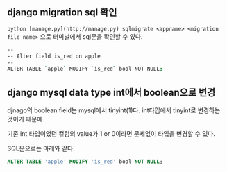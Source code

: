 ## django migration sql 확인

`python [manage.py](http://manage.py) sqlmigrate <appname> <migration file name>` 으로 터미널에서 sql문을 확인할 수 있다.

```bash
--
-- Alter field is_red on apple
--
ALTER TABLE `apple` MODIFY `is_red` bool NOT NULL;
```

## django mysql data type int에서 boolean으로 변경

djnago의 boolean field는 mysql에서 tinyint(1)다. int타입에서 tinyint로 변경하는 것이기 때문에

기존 int 타입이었던 컬럼의 value가 1 or 0이라면 문제없이 타입을 변경할 수 있다.

SQL문으로는 아래와 같다.

```sql
ALTER TABLE 'apple' MODIFY 'is_red' bool NOT NULL;
```
